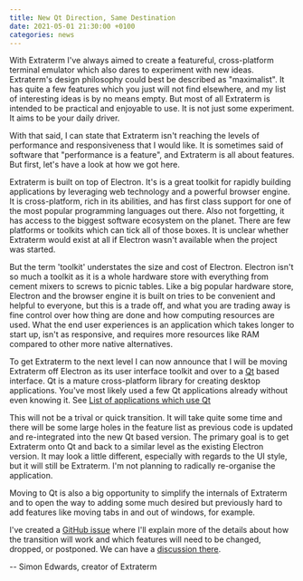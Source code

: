 ```yaml
---
title: New Qt Direction, Same Destination
date: 2021-05-01 21:30:00 +0100
categories: news
---
```


With Extraterm I've always aimed to create a featureful, cross-platform terminal emulator which also dares to experiment with new ideas. Extraterm's design philosophy could best be described as "maximalist". It has quite a few features which you just will not find elsewhere, and my list of interesting ideas is by no means empty. But most of all Extraterm is intended to be practical and enjoyable to use. It is not just some experiment. It aims to be your daily driver.

With that said, I can state that Extraterm isn't reaching the levels of performance and responsiveness that I would like. It is sometimes said of software that "performance is a feature", and Extraterm is all about features. But first, let's have a look at how we got here.

Extraterm is built on top of Electron. It's is a great toolkit for rapidly building applications by leveraging web technology and a powerful browser engine. It is cross-platform, rich in its abilities, and has first class support for one of the most popular programming languages out there. Also not forgetting, it has access to the biggest software ecosystem on the planet. There are few platforms or toolkits which can tick all of those boxes. It is unclear whether Extraterm would exist at all if Electron wasn't available when the project was started.

But the term 'toolkit' understates the size and cost of Electron. Electron isn't so much a toolkit as it is a whole hardware store with everything from cement mixers to screws to picnic  tables. Like a big popular hardware store, Electron and the browser engine it is built on tries to be convenient and helpful to everyone, but this is a trade off, and what you are trading away is fine control over how thing are done and how computing resources are used. What the end user experiences is an application which takes longer to start up, isn't as responsive, and requires more resources like RAM compared to other more native alternatives.

To get Extraterm to the next level I can now announce that I will be moving Extraterm off Electron as its user interface toolkit and over to a [Qt](https://www.qt.io/) based interface. Qt is a mature cross-platform library for creating desktop applications. You've most likely used a few Qt applications already without even knowing it. See [List of applications which use Qt](https://en.wikipedia.org/wiki/Category:Software_that_uses_Qt)

This will not be a trival or quick transition. It will take quite some time and there will be some large holes in the feature list as previous code is updated and re-integrated into the new Qt based version. The primary goal is to get Extraterm onto Qt and back to a similar level as the existing Electron version. It may look a little different, especially with regards to the UI style, but it will still be Extraterm. I'm not planning to radically re-organise the application.

Moving to Qt is also a big opportunity to simplify the internals of Extraterm and to open the way to adding some much desired but previously hard to add features like moving tabs in and out of windows, for example.

I've created a [GitHub issue](https://github.com/sedwards2009/extraterm/issues/348) where I'll explain more of the details about how the transition will work and which features will need to be changed, dropped, or postponed. We can have a [discussion there](https://github.com/sedwards2009/extraterm/issues/348).


-- Simon Edwards, creator of Extraterm
